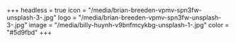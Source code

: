 +++
headless = true
icon = "/media/brian-breeden-vpmv-spn3fw-unsplash-3-.jpg"
logo = "/media/brian-breeden-vpmv-spn3fw-unsplash-3-.jpg"
image = "/media/billy-huynh-v9bnfmcykbg-unsplash-1-.jpg"
color = "#5d9fbd"
+++
